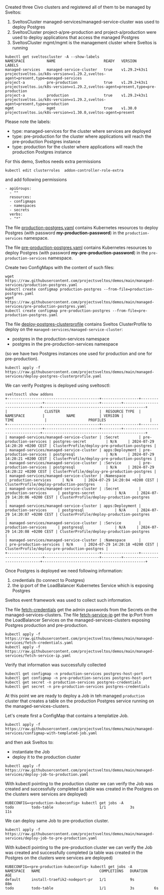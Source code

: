 Created three Civo clusters and registered all of them to be managed by Sveltos:

1. SveltosCluster managed-services/managed-service-cluster was used to deploy Postgres
2. SveltosCluster project-a/pre-production  and project-a/production were used to deploy applications that access the managed Postgres
3. SveltosCluster mgmt/mgmt is the management cluster where Sveltos is running

```
kubectl get sveltoscluster -A --show-labels                                     
NAMESPACE          NAME                      READY   VERSION        LABELS
managed-services   managed-service-cluster   true    v1.29.2+k3s1   projectsveltos.io/k8s-version=v1.29.2,sveltos-agent=present,type=managed-services
project-a          pre-production            true    v1.29.2+k3s1   projectsveltos.io/k8s-version=v1.29.2,sveltos-agent=present,type=pre-production
project-a          production                true    v1.29.2+k3s1   projectsveltos.io/k8s-version=v1.29.2,sveltos-agent=present,type=production
mgmt               mgmt                      true    v1.30.0        projectsveltos.io/k8s-version=v1.30.0,sveltos-agent=present
```

Please note the labels:

- type: managed-services for the cluster where services are deployed
- type: pre-production for the cluster where applications will reach the pre-production Postgres instance
- type: production for the cluster where applications will reach the production Postgres instance

For this demo, Sveltos needs extra permissions

```
kubectl edit clusterroles  addon-controller-role-extra
```

and add following permissions

```
- apiGroups:
  - ""
  resources:
  - configmaps
  - namespaces 
  - secrets
  verbs:
  - "*"
```


The file [production-postgres.yaml](production-postgres.yaml) contains Kubernetes resources to deploy Postgres (with password __my-production-password__) in the `production-services` namespace.

The file [pre-production-postgres.yaml](pre-production-postgres.yaml) contains Kubernetes resources to deploy Postgres (with password __my-pre-production-password__) in the `pre-production-services` namespace.

Create two ConfigMaps with the content of such files:

```
wget https://raw.githubusercontent.com/projectsveltos/demos/main/managed-services/production-postgres.yaml 
kubectl create configmap production-postgres --from-file=production-postgres.yaml
wget https://raw.githubusercontent.com/projectsveltos/demos/main/managed-services/pre-production-postgres.yaml 
kubectl create configmap pre-production-postgres --from-file=pre-production-postgres.yaml 
```

The file [deploy-postgres-clusterprofile](deploy-postgres-clusterprofile.yaml) contains Sveltos ClusterProfile to deploy on the `managed-services/managed-service-cluster`:

- postgres in the production-services namespace
- postgres in the pre-production-services namespace

(so we have two Postgres instances one used for production and one for pre-production).

```
kubectl apply -f https://raw.githubusercontent.com/projectsveltos/demos/main/managed-services/deploy-postgres-clusterprofile.yaml
```

We can verify Postgres is deployed using sveltosctl:

```
sveltosctl show addons
+------------------------------------------+-----------------+-------------------------+-------------------------+---------+--------------------------------+-----------------------------------------------+
|                 CLUSTER                  |  RESOURCE TYPE  |        NAMESPACE        |          NAME           | VERSION |              TIME              |                   PROFILES                    |
+------------------------------------------+-----------------+-------------------------+-------------------------+---------+--------------------------------+-----------------------------------------------+
| managed-services/managed-service-cluster | :Secret         | pre-production-services | postgres-secret         | N/A     | 2024-07-29 14:20:20 +0200 CEST | ClusterProfile/deploy-pre-production-postgres |
| managed-services/managed-service-cluster | apps:Deployment | pre-production-services | postgresql              | N/A     | 2024-07-29 14:20:21 +0200 CEST | ClusterProfile/deploy-pre-production-postgres |
| managed-services/managed-service-cluster | :Service        | pre-production-services | postgresql              | N/A     | 2024-07-29 14:20:22 +0200 CEST | ClusterProfile/deploy-pre-production-postgres |
| managed-services/managed-service-cluster | :Namespace      |                         | production-services     | N/A     | 2024-07-29 14:20:04 +0200 CEST | ClusterProfile/deploy-production-postgres     |
| managed-services/managed-service-cluster | :Secret         | production-services     | postgres-secret         | N/A     | 2024-07-29 14:20:06 +0200 CEST | ClusterProfile/deploy-production-postgres     |
| managed-services/managed-service-cluster | apps:Deployment | production-services     | postgresql              | N/A     | 2024-07-29 14:20:07 +0200 CEST | ClusterProfile/deploy-production-postgres     |
| managed-services/managed-service-cluster | :Service        | production-services     | postgresql              | N/A     | 2024-07-29 14:20:08 +0200 CEST | ClusterProfile/deploy-production-postgres     |
| managed-services/managed-service-cluster | :Namespace      |                         | pre-production-services | N/A     | 2024-07-29 14:20:18 +0200 CEST | ClusterProfile/deploy-pre-production-postgres |
+------------------------------------------+-----------------+-------------------------+-------------------------+---------+--------------------------------+-----------------------------------------------+
```

Once Postgres is deployed we need following information:

1. credentials (to connect to Postgres)
2. the ip:port of the LoadBalancer Kubernetes Service which is exposing Postgres

Sveltos event framework was used to collect such information.

The file [fetch-credentials](fetch-credentials.yaml) get the admin passwords from the Secrets on the managed-services-clusters.
The file [fetch-service-ip](fetch-service-ip.yaml) get the ip:Port from the LoadBalancer Services on the managed-services-clusters exposing Postgres production and pre-production.

```
kubectl apply -f https://raw.githubusercontent.com/projectsveltos/demos/main/managed-services/fetch-credentials.yaml
kubectl apply -f https://raw.githubusercontent.com/projectsveltos/demos/main/managed-services/fetch-service-ip.yaml
``` 

Verify that information was successfully collected

```
kubectl get configmap -n production-services postgres-host-port 
kubectl get configmap -n pre-production-services postgres-host-port
kubectl get secret -n production-services postgres-credentials
kubectl get secret -n pre-production-services postgres-credentials
```

At this point we are ready to deploy a Job in teh managed `production` cluster that creates a table on the production Postgres service running on the managed-services-clusters.

Let's create first a ConfigMap that contains a templatize Job.

```
kubectl apply -f https://raw.githubusercontent.com/projectsveltos/demos/main/managed-services/configmap-with-templated-job.yaml
```

and then ask Sveltos to:

- instantiate the Job
- deploy it to the production cluster

```
kubectl apply -f https://raw.githubusercontent.com/projectsveltos/demos/main/managed-services/deploy-job-to-production.yaml
```

With kubectl pointing to the production cluster we can verify the Job was created and successfully completed (a table was created in the Postgres on the clusters were services are deployed)

```
KUBECONFIG=<production-kubeconfig> kubectl get jobs -A
todo        todo-table                     1/1           3s         11s
```

We can deploy same Job to pre-production cluster. 

```
kubectl apply -f https://raw.githubusercontent.com/projectsveltos/demos/main/managed-services/deploy-job-to-pre-production.yaml

```

With kubectl pointing to the pre-production cluster we can verify the Job was created and successfully completed (a table was created in the Postgres on the clusters were services are deployed)

```
KUBECONFIG=<pre-production-kubeconfig> kubectl get jobs -A
NAMESPACE   NAME                           COMPLETIONS   DURATION   AGE
default     install-traefik2-nodeport-pr   1/1           9s         88m
todo        todo-table                     1/1           3s         6s
```
